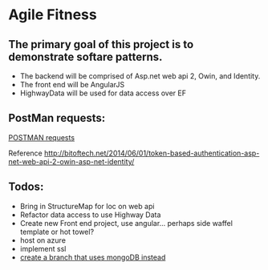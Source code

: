 # Agile Fitness

## The primary goal of this project is to demonstrate softare patterns.
- The backend will be comprised of Asp.net web api 2, Owin, and Identity.
- The front end will be AngularJS
- HighwayData will be used for data access over EF

## PostMan requests:
[POSTMAN requests](https://www.getpostman.com/collections/4e660b06cf2d12c0a901)

Reference
http://bitoftech.net/2014/06/01/token-based-authentication-asp-net-web-api-2-owin-asp-net-identity/

## Todos:
- Bring in StructureMap for Ioc on web api
- Refactor data access to use Highway Data
- Create new Front end project, use angular... perhaps side waffel template or hot towel?
- host on azure
- implement ssl
- [create a branch that uses mongoDB instead](https://github.com/attilah/AngularJSAuthentication)

